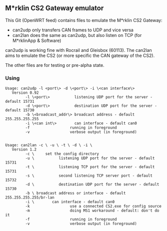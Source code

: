 ## M\*rklin CS2 Gateway emulator

This Git (OpenWRT feed) contains files to emulate the M\*rklin CS2 Gateway:

- can2udp only transfers CAN frames to UDP and vice versa
- can2lan does the same as can2udp, but also listen on TCP (for M\*rklinApp & Software)

can2udp is working fine with Rocrail and Gleisbox (60113). The can2lan aims
to emulate the CS2 (or more specific the CAN gateway of the CS2).

The other files are for testing or pre-alpha state.

### Using
```
Usage: can2udp -l <port\> -d \<port\> -i \<can interface\>
   Version 0.92
         -l \<port\>           listening UDP port for the server - default 15731
         -d \<port\>           destination UDP port for the server - default 15730
         -b \<broadcast_addr\> broadcast address - default 255.255.255.255
         -i \<can int\>        can interface - default can0
         -f                  running in foreground
         -v                  verbose output (in foreground)
```
<pre><code>
Usage: can2lan -c \<config_dir\> -u \<udp_port\> -t \<tcp_port\> -d \<udp_dest_port\> -i \<can interface\>
   Version 1.2
         -c \<config_dir\>     set the config directory
         -u \<port\>           listening UDP port for the server - default 15731
         -t \<port\>           listening TCP port for the server - default 15731
         -s \<port\>           second listening TCP server port - default 15732
         -d \<port\>           destination UDP port for the server - default 15730
         -b \<bcast_addr/int\> broadcast address or interface - default 255.255.255.255/br-lan
         -i \<can int\>        can interface - default can0
         -k                  use a connected CS2.exe for config source
         -m                  doing MS1 workaround - default: don't do it
         -f                  running in foreground
         -v                  verbose output (in foreground)
</pre></code>
